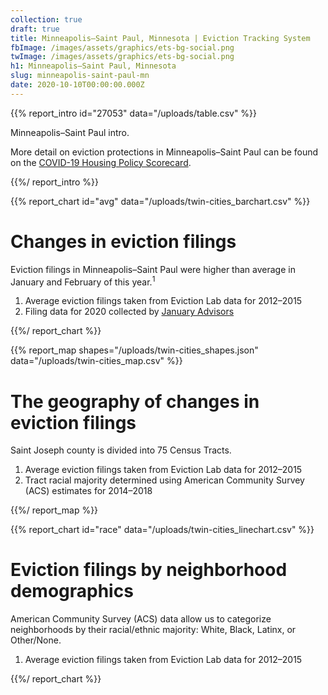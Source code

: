 ```yaml
---
collection: true
draft: true
title: Minneapolis–Saint Paul, Minnesota | Eviction Tracking System
fbImage: /images/assets/graphics/ets-bg-social.png
twImage: /images/assets/graphics/ets-bg-social.png
h1: Minneapolis–Saint Paul, Minnesota
slug: minneapolis-saint-paul-mn
date: 2020-10-10T00:00:00.000Z
---
```


{{% report_intro id="27053" data="/uploads/table.csv" %}}

Minneapolis–Saint Paul intro.

More detail on eviction protections in Minneapolis–Saint Paul can be found on the [COVID-19 Housing Policy Scorecard](https://evictionlab.org/covid-policy-scorecard/mn/).

{{%/ report_intro %}}

{{% report_chart id="avg" data="/uploads/twin-cities_barchart.csv" %}}

# Changes in eviction filings

Eviction filings in Minneapolis–Saint Paul were higher than average in January and February of this year.<sup>1</sup>

1. Average eviction filings taken from Eviction Lab data for 2012–2015
2. Filing data for 2020 collected by [January Advisors](https://www.januaryadvisors.com/)

{{%/ report_chart %}}

{{% report_map shapes="/uploads/twin-cities_shapes.json" data="/uploads/twin-cities_map.csv" %}}

# The geography of changes in eviction filings

Saint Joseph county is divided into 75 Census Tracts.

1. Average eviction filings taken from Eviction Lab data for 2012–2015
2. Tract racial majority determined using American Community Survey (ACS) estimates for 2014–2018

{{%/ report_map %}}

{{% report_chart id="race" data="/uploads/twin-cities_linechart.csv" %}}

# Eviction filings by neighborhood demographics

American Community Survey (ACS) data allow us to categorize neighborhoods by their racial/ethnic majority: White, Black, Latinx, or Other/None.

1. Average eviction filings taken from Eviction Lab data for 2012–2015

{{%/ report_chart %}}
